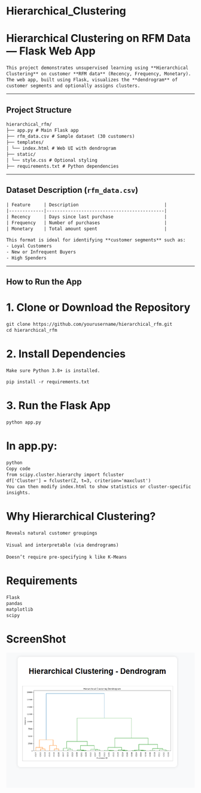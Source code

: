 # Hierarchical_Clustering
#  Hierarchical Clustering on RFM Data — Flask Web App
```
This project demonstrates unsupervised learning using **Hierarchical Clustering** on customer **RFM data** (Recency, Frequency, Monetary). The web app, built using Flask, visualizes the **dendrogram** of customer segments and optionally assigns clusters.
```
---

##  Project Structure
```
hierarchical_rfm/
├── app.py # Main Flask app
├── rfm_data.csv # Sample dataset (30 customers)
├── templates/
│ └── index.html # Web UI with dendrogram
├── static/
│ └── style.css # Optional styling
├── requirements.txt # Python dependencies
```
---

##  Dataset Description (`rfm_data.csv`)
```
| Feature     | Description                                |
|-------------|--------------------------------------------|
| Recency     | Days since last purchase                   |
| Frequency   | Number of purchases                        |
| Monetary    | Total amount spent                         |
```
```
This format is ideal for identifying **customer segments** such as:
- Loyal Customers
- New or Infrequent Buyers
- High Spenders
```
---

##  How to Run the App

# 1. Clone or Download the Repository

```
git clone https://github.com/yourusername/hierarchical_rfm.git
cd hierarchical_rfm
```
# 2. Install Dependencies
```
Make sure Python 3.8+ is installed.
```
```
pip install -r requirements.txt
```
# 3. Run the Flask App
```
python app.py
```
# In app.py:
```
python
Copy code
from scipy.cluster.hierarchy import fcluster
df['Cluster'] = fcluster(Z, t=3, criterion='maxclust')
You can then modify index.html to show statistics or cluster-specific insights.
```
# Why Hierarchical Clustering?
```
Reveals natural customer groupings

Visual and interpretable (via dendrograms)

Doesn’t require pre-specifying k like K-Means
```

# Requirements
```
Flask
pandas
matplotlib
scipy
```
# ScreenShot
![alt text](<Screenshot 2025-08-03 161003.png>)